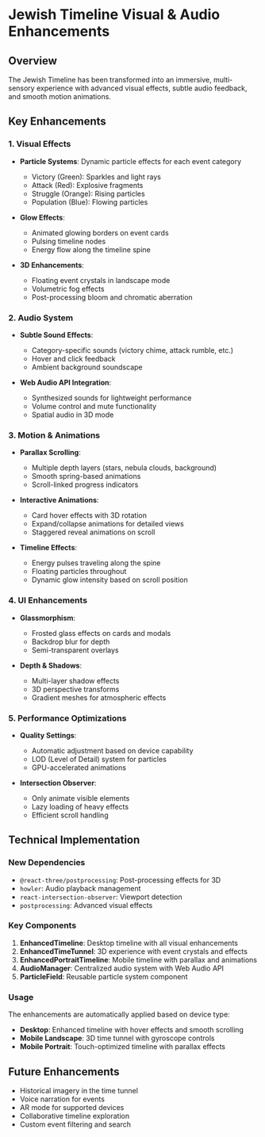 # Jewish Timeline Visual & Audio Enhancements

## Overview
The Jewish Timeline has been transformed into an immersive, multi-sensory experience with advanced visual effects, subtle audio feedback, and smooth motion animations.

## Key Enhancements

### 1. **Visual Effects**
- **Particle Systems**: Dynamic particle effects for each event category
  - Victory (Green): Sparkles and light rays
  - Attack (Red): Explosive fragments
  - Struggle (Orange): Rising particles
  - Population (Blue): Flowing particles
  
- **Glow Effects**: 
  - Animated glowing borders on event cards
  - Pulsing timeline nodes
  - Energy flow along the timeline spine
  
- **3D Enhancements**:
  - Floating event crystals in landscape mode
  - Volumetric fog effects
  - Post-processing bloom and chromatic aberration

### 2. **Audio System**
- **Subtle Sound Effects**:
  - Category-specific sounds (victory chime, attack rumble, etc.)
  - Hover and click feedback
  - Ambient background soundscape
  
- **Web Audio API Integration**:
  - Synthesized sounds for lightweight performance
  - Volume control and mute functionality
  - Spatial audio in 3D mode

### 3. **Motion & Animations**
- **Parallax Scrolling**:
  - Multiple depth layers (stars, nebula clouds, background)
  - Smooth spring-based animations
  - Scroll-linked progress indicators
  
- **Interactive Animations**:
  - Card hover effects with 3D rotation
  - Expand/collapse animations for detailed views
  - Staggered reveal animations on scroll
  
- **Timeline Effects**:
  - Energy pulses traveling along the spine
  - Floating particles throughout
  - Dynamic glow intensity based on scroll position

### 4. **UI Enhancements**
- **Glassmorphism**:
  - Frosted glass effects on cards and modals
  - Backdrop blur for depth
  - Semi-transparent overlays
  
- **Depth & Shadows**:
  - Multi-layer shadow effects
  - 3D perspective transforms
  - Gradient meshes for atmospheric effects

### 5. **Performance Optimizations**
- **Quality Settings**:
  - Automatic adjustment based on device capability
  - LOD (Level of Detail) system for particles
  - GPU-accelerated animations
  
- **Intersection Observer**:
  - Only animate visible elements
  - Lazy loading of heavy effects
  - Efficient scroll handling

## Technical Implementation

### New Dependencies
- `@react-three/postprocessing`: Post-processing effects for 3D
- `howler`: Audio playback management
- `react-intersection-observer`: Viewport detection
- `postprocessing`: Advanced visual effects

### Key Components
1. **EnhancedTimeline**: Desktop timeline with all visual enhancements
2. **EnhancedTimeTunnel**: 3D experience with event crystals and effects
3. **EnhancedPortraitTimeline**: Mobile timeline with parallax and animations
4. **AudioManager**: Centralized audio system with Web Audio API
5. **ParticleField**: Reusable particle system component

### Usage
The enhancements are automatically applied based on device type:
- **Desktop**: Enhanced timeline with hover effects and smooth scrolling
- **Mobile Landscape**: 3D time tunnel with gyroscope controls
- **Mobile Portrait**: Touch-optimized timeline with parallax effects

## Future Enhancements
- Historical imagery in the time tunnel
- Voice narration for events
- AR mode for supported devices
- Collaborative timeline exploration
- Custom event filtering and search